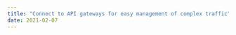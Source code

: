 ```yaml
---
title: "Connect to API gateways for easy management of complex traffic"
date: 2021-02-07
---  
```


<script>
window.location.href = "/zh/blog/connect-to-api-gateways-for-easy-management-of-complex-traffic"
</script>
